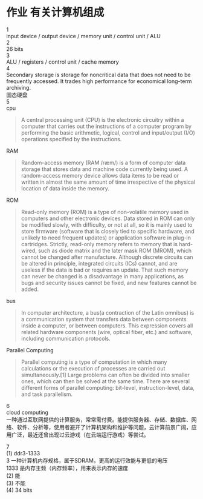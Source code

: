 # 作业 有关计算机组成
1  
input device / output device / memory unit / control unit / ALU  
2  
26 bits  
3  
ALU / registers / control unit / cache memory  
4  
Secondary storage is storage for noncritical data that does not need to be frequently accessed. It trades high performance for economical long-term archiving.  
固态硬盘  
5  
cpu  
>A central processing unit (CPU) is the electronic circuitry within a computer that carries out the instructions of a computer program by performing the basic arithmetic, logical, control and input/output (I/O) operations specified by the instructions. 

RAM  
>Random-access memory (RAM /ræm/) is a form of computer data storage that stores data and machine code currently being used. A random-access memory device allows data items to be read or written in almost the same amount of time irrespective of the physical location of data inside the memory.

ROM  
>Read-only memory (ROM) is a type of non-volatile memory used in computers and other electronic devices. Data stored in ROM can only be modified slowly, with difficulty, or not at all, so it is mainly used to store firmware (software that is closely tied to specific hardware, and unlikely to need frequent updates) or application software in plug-in cartridges.
Strictly, read-only memory refers to memory that is hard-wired, such as diode matrix and the later mask ROM (MROM), which cannot be changed after manufacture. Although discrete circuits can be altered in principle, integrated circuits (ICs) cannot, and are useless if the data is bad or requires an update. That such memory can never be changed is a disadvantage in many applications, as bugs and security issues cannot be fixed, and new features cannot be added.

bus  
>In computer architecture, a bus(a contraction of the Latin omnibus) is a communication system that transfers data between components inside a computer, or between computers. This expression covers all related hardware components (wire, optical fiber, etc.) and software, including communication protocols.

Parallel Computing  
>Parallel computing is a type of computation in which many calculations or the execution of processes are carried out simultaneously.[1] Large problems can often be divided into smaller ones, which can then be solved at the same time. There are several different forms of parallel computing: bit-level, instruction-level, data, and task parallelism.

6  
cloud computing  
一种通过互联网提供的计算服务，常常需付费。能提供服务器、存储、数据库、网络、软件、分析等，使用者避开了计算机架构和维护等问题，云计算前景广阔，应用广泛，最近还曾出现过云游戏（在云端运行游戏）等尝试。  

7  
(1) ddr3-1333  
3 一种计算机内存规格，属于SDRAM，更高的运行效能与更低的电压  
1333 是内存主频（内存频率），用来表示内存的速度  
(2) 能  
(3) 不能  
(4) 34 bits  